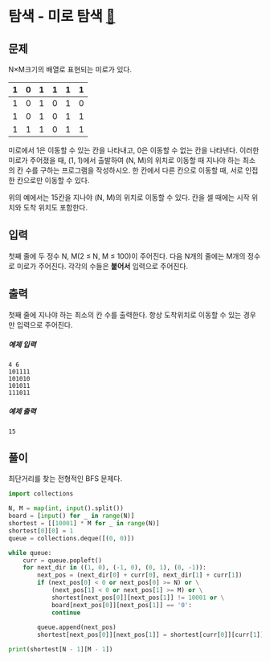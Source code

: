 # 탐색 - 미로 탐색 [🔗](https://www.acmicpc.net/problem/2178)

## 문제

N×M크기의 배열로 표현되는 미로가 있다.

| 1    | 0    | 1    | 1    | 1    | 1    |
| ---- | ---- | ---- | ---- | ---- | ---- |
| 1    | 0    | 1    | 0    | 1    | 0    |
| 1    | 0    | 1    | 0    | 1    | 1    |
| 1    | 1    | 1    | 0    | 1    | 1    |

미로에서 1은 이동할 수 있는 칸을 나타내고, 0은 이동할 수 없는 칸을 나타낸다. 이러한 미로가 주어졌을 때, (1, 1)에서 출발하여 (N, M)의 위치로 이동할 때 지나야 하는 최소의 칸 수를 구하는 프로그램을 작성하시오. 한 칸에서 다른 칸으로 이동할 때, 서로 인접한 칸으로만 이동할 수 있다.

위의 예에서는 15칸을 지나야 (N, M)의 위치로 이동할 수 있다. 칸을 셀 때에는 시작 위치와 도착 위치도 포함한다.

## 입력

첫째 줄에 두 정수 N, M(2 ≤ N, M ≤ 100)이 주어진다. 다음 N개의 줄에는 M개의 정수로 미로가 주어진다. 각각의 수들은 **붙어서** 입력으로 주어진다.

## 출력

첫째 줄에 지나야 하는 최소의 칸 수를 출력한다. 항상 도착위치로 이동할 수 있는 경우만 입력으로 주어진다.

##### 예제 입력

```
4 6
101111
101010
101011
111011
```

##### 예제 출력

```
15
```

## 풀이

최단거리를 찾는 전형적인 BFS 문제다. 

```python
import collections

N, M = map(int, input().split())
board = [input() for _ in range(N)]
shortest = [[10001] * M for _ in range(N)]
shortest[0][0] = 1
queue = collections.deque([(0, 0)])

while queue:
    curr = queue.popleft()
    for next_dir in ((1, 0), (-1, 0), (0, 1), (0, -1)):
        next_pos = (next_dir[0] + curr[0], next_dir[1] + curr[1])
        if (next_pos[0] < 0 or next_pos[0] >= N) or \
            (next_pos[1] < 0 or next_pos[1] >= M) or \
            shortest[next_pos[0]][next_pos[1]] != 10001 or \
            board[next_pos[0]][next_pos[1]] == '0':
            continue
        
        queue.append(next_pos)
        shortest[next_pos[0]][next_pos[1]] = shortest[curr[0]][curr[1]] + 1

print(shortest[N - 1][M - 1])
```
